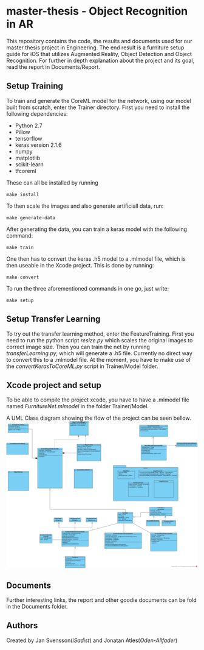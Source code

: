 # master-thesis - Object Recognition in AR
This repository contains the code, the results and documents used for our master thesis project in Engineering. 
The end result is a furniture setup guide for iOS that utilizes Augmented Reality, Object Detection and Object Recognition. 
For further in depth explanation about the project and its goal, read the report in Documents/Report. 

## Setup Training
To train and generate the CoreML model for the network, using our model built from scratch, enter the Trainer directory. 
First you need to install the following dependencies: 
* Python 2.7
* Pillow 
* tensorflow 
* keras version 2.1.6
* numpy
* matplotlib
* scikit-learn 
* tfcoreml

These can all be installed by running 
```make
make install
```

To then scale the images and also generate artificiall data, run:
```make
make generate-data
```

After generating the data, you can train a keras model with the following command:
```make
make train
```

One then has to convert the keras .h5 model to a .mlmodel file, which is then useable in the Xcode project. This is done by running:
```make
make convert
```
To run the three aforementioned commands in one go, just write:
```make
make setup
```

## Setup Transfer Learning
To try out the transfer learning method, enter the FeatureTraining.
First you need to run the python script *resize.py* which scales the original images to correct image size.
Then you can train the net by running *transferLearning.py*, which will generate a .h5 file. Currently no direct way to convert this to a .mlmodel file. At the moment, you have to make use of the *convertKerasToCoreML.py* script in Trainer/Model folder.

## Xcode project and setup
To be able to compile the project xcode, you have to have a .mlmodel file named *FurnitureNet.mlmodel* in the folder Trainer/Model.

A UML Class diagram showing the flow of the project can be seen bellow.
![UML Diagram of the clases within the xcode project](https://github.com/iSadist/master-thesis/blob/master/Documents/UML/ClassDiagram1.jpg?raw=true)

## Documents
Further interesting links, the report and other goodie documents can be fold in the Documents folder.

## Authors
Created by Jan Svensson(*iSadist*) and Jonatan Atles(*Oden-Allfader*)
